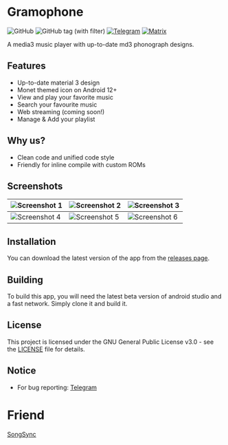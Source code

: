 # Gramophone
![GitHub](https://img.shields.io/github/license/AkaneTan/Gramophone)
![GitHub tag (with filter)](https://img.shields.io/github/v/tag/AkaneTan/Gramophone)
[![Telegram](https://img.shields.io/badge/-telegram-red?color=white&logo=telegram&logoColor=blue)](https://t.me/MizuhaNetwork)
[![Matrix](https://img.shields.io/badge/-matrix-red?color=white&logo=matrix&logoColor=black)](https://matrix.to/#/#akanefoundation:matrix.org)

A media3 music player with up-to-date md3 phonograph designs.

## Features
- Up-to-date material 3 design
- Monet themed icon on Android 12+
- View and play your favorite music
- Search your favourite music
- Web streaming (coming soon!)
- Manage & Add your playlist

## Why us?
- Clean code and unified code style
- Friendly for inline compile with custom ROMs

## Screenshots
| ![Screenshot 1](https://github.com/AkaneTan/Gramophone/raw/beta/resources/screenshot_1.png) | ![Screenshot 2](https://github.com/AkaneTan/Gramophone/raw/beta/resources/screenshot_2.png) | ![Screenshot 3](https://github.com/AkaneTan/Gramophone/raw/beta/resources/screenshot_3.png) |
| --- | --- | --- |
| ![Screenshot 4](https://github.com/AkaneTan/Gramophone/raw/beta/resources/screenshot_4.png) | ![Screenshot 5](https://github.com/AkaneTan/Gramophone/raw/beta/resources/screenshot_5.png) | ![Screenshot 6](https://github.com/AkaneTan/Gramophone/raw/beta/resources/screenshot_6.png) |

## Installation
You can download the latest version of the app from the [releases page](https://github.com/AkaneTan/Gramophone/releases).

## Building
To build this app, you will need the latest beta version of android studio and a fast network. Simply clone it and build it.

## License
This project is licensed under the GNU General Public License v3.0 - see the [LICENSE](https://github.com/AkaneTan/Gramophone/blob/beta/LICENSE) file for details.

## Notice
- For bug reporting: [Telegram](https://t.me/MizuhaNetwork)

# Friend
[SongSync](https://github.com/lambada10/songsync)
